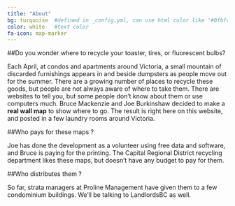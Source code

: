 ```yaml
---
title: "About"
bg: turquoise  #defined in _config.yml, can use html color like '#0fbfcf'
color: white   #text color
fa-icon: map-marker
---
```


##Do you wonder where to recycle your toaster, tires, or fluorescent bulbs?

Each April, at condos and apartments around Victoria, a small mountain of discarded furnishings appears in and beside dumpsters as people move out for the summer. There are a growing number of places to recycle these goods, but people are not always aware of where to take them. There are websites to tell you, but some people don’t know about them or use computers much. Bruce Mackenzie and Joe Burkinshaw decided to make a **real wall map** to show where to go. The result is right here on this website, and posted in a few laundry rooms around Victoria. 

##Who pays for these maps ?

Joe has done the development as a volunteer using free data and software, and Bruce is paying for the printing. The Capital Regional District recycling department likes these maps, but doesn’t have any budget to pay for them.

##Who distributes them ?

So far, strata managers at Proline Management have given them to a few condominium buildings. We’ll be talking to LandlordsBC as well. 
